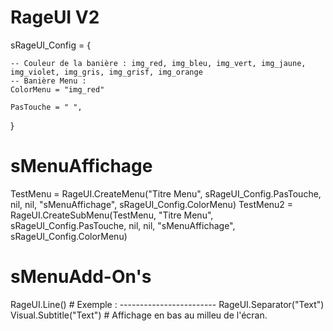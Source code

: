 # RageUI V2

sRageUI_Config = {
    
    -- Couleur de la banière : img_red, img_bleu, img_vert, img_jaune, img_violet, img_gris, img_grisf, img_orange
    -- Banière Menu :
    ColorMenu = "img_red"

    PasTouche = " ",

}
# sMenuAffichage
TestMenu  = RageUI.CreateMenu("Titre Menu", sRageUI_Config.PasTouche, nil, nil, "sMenuAffichage", sRageUI_Config.ColorMenu)
TestMenu2 = RageUI.CreateSubMenu(TestMenu, "Titre Menu", sRageUI_Config.PasTouche, nil, nil, "sMenuAffichage", sRageUI_Config.ColorMenu)

# sMenuAdd-On's
RageUI.Line() # Exemple : ------------------------
RageUI.Separator("Text")
Visual.Subtitle("Text") # Affichage en bas au milleu de l'écran.
